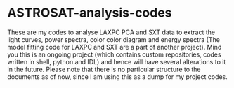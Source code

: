 # ASTROSAT-analysis-codes
These are my codes to analyse LAXPC PCA and SXT data to extract the light curves, power spectra, color color diagram and energy spectra (The model fitting code for LAXPC and SXT are a part of another project). Mind you this is an ongoing project (which contains custom repositories, codes written in shell, python and IDL) and hence will have several alterations to it in the future. 
Please note that there is no particular structure to the documents as of now, since I am using this as a dump for my project codes. 
